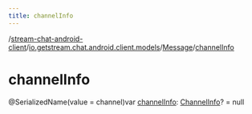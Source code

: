 ```yaml
---
title: channelInfo
---
```

/[stream-chat-android-client](../../index.md)/[io.getstream.chat.android.client.models](../index.md)/[Message](index.md)/[channelInfo](channelInfo.md)  
  
  
  
# channelInfo  
@SerializedName(value = channel)var [channelInfo](channelInfo.md): [ChannelInfo](../ChannelInfo/index.md)? = null
